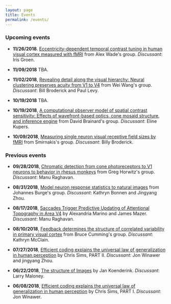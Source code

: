 ```yaml
---
layout: page
title: Events
permalink: /events/
---
```


### Upcoming events

* **11/26/2018**. [Eccentricity-dependent temporal contrast tuning in human visual cortex measured with fMRI](https://www.sciencedirect.com/science/article/pii/S1053811918318548) from Alex Wade's group. *Discussant*: Iris Groen.

* **11/09/2018** TBA.

* **11/02/2018**, [Revealing detail along the visual hierarchy: Neural clustering preserves acuity from V1 to V4](https://www.cell.com/action/showPdf?pii=S0896-6273%2818%2930186-7) from Wei Wang's group. *Discussant*: Bill Broderick and Paul Levy.

* **10/19/2018** TBA.

* **10/19/2018**, [A computational observer model of spatial contrast sensitivity: Effects of wavefront-based optics, cone mosaid structure, and inference engine](https://www.biorxiv.org/content/early/2018/07/27/378323) from David Brainard's group. *Discussant*: Eline Kupers.

* **10/09/2018**, [Measuring single neuron visual receptive field sizes by fMRI](https://www.biorxiv.org/content/early/2018/04/15/301648) from Smirnakis's group. *Discussant*: Billy Broderick.

### Previous events

* **09/28/2018**, [Chromatic detection from cone photoreceptors to V1 neurons to behavior in rhesus monkeys](https://jov.arvojournals.org/article.aspx?articleid=2468654) from Greg Horwitz's group. *Discussant*: Manu Raghavan.

* **08/31/2018**, [Model neuron response statistics to natural images](http://burgelab.psych.upenn.edu/ewExternalFiles/IyerBurge_bioRxiv_2018.pdf) from Johannes Burge's group. *Discussant*: Kathryn Bonnen and Jingyang Zhou.

* **08/17/2018**, [Saccades Trigger Predictive Updating of Attentional Topography in Area V4](https://www.sciencedirect.com/science/article/pii/S0896627318301971?via%3Dihub) by Alexandria Marino and James Mazer. *Discussant*: Manu Raghavan.

* **08/10/2018**, [Feedback determines the structure of correlated variability in primary visual cortex](https://www.nature.com/articles/s41593-018-0089-1) from Bruce Cumming's group. *Discussant*: Kathryn McClain.

* **07/27/2018**, [Efficient coding explains the universal law of generalization in human perception](http://science.sciencemag.org.proxy.library.nyu.edu/content/360/6389/652.full) by Chris Sims, PART II. *Discussant*: Jon Winawer and jingyang Zhou.

* **06/22/2018**, [The structure of Images](https://link.springer.com/content/pdf/10.1007%2FBF00336961.pdf) by Jan Koenderink. *Discussant*: Larry Maloney. 

* **06/08/2018**, [Efficient coding explains the universal law of generalization in human perception](http://science.sciencemag.org.proxy.library.nyu.edu/content/360/6389/652.full) by Chris Sims, PART I. *Discussant*: Jon Winawer.


